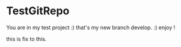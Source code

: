 # TestGitRepo
You are in my test project :)
that's my new branch develop. :)
enjoy ! 



this is fix to this. 